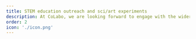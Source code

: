 ```yaml
---
title: STEM education outreach and sci/art experiments
description: At CoLabo, we are looking forward to engage with the wider community through projects that have applications in STEM education and also through experimentation at the interface between science and art. Research in bioinformatics has a growing social impact as computational study of biomedical data leads to novel treatment of diseases and other advancements. Thus, we’ll aim at reaching out to the community to facilitate conversations and interest in STEM topics.
order: 2
icon: './icon.png'
---
```

